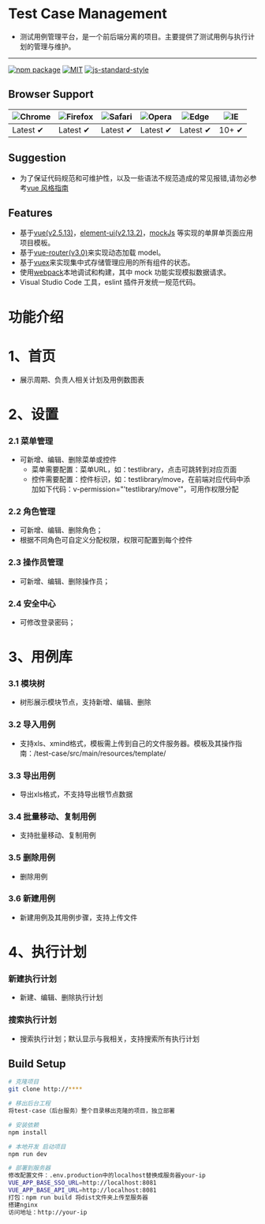 # Test Case Management
* 测试用例管理平台，是一个前后端分离的项目。主要提供了测试用例与执行计划的管理与维护。
-------------------------------------------------------------------------
[![npm package](https://img.shields.io/npm/v/vue.svg)](https://www.npmjs.com/package/vue)
[![MIT](https://img.shields.io/dub/l/vibe-d.svg?style=flat-square)](http://opensource.org/licenses/MIT)
[![js-standard-style](https://img.shields.io/badge/code%20style-standard-brightgreen.svg)](http://standardjs.com)


## Browser Support

| ![Chrome](https://raw.github.com/alrra/browser-logos/master/src/chrome/chrome_48x48.png) | ![Firefox](https://raw.github.com/alrra/browser-logos/master/src/firefox/firefox_48x48.png) | ![Safari](https://raw.github.com/alrra/browser-logos/master/src/safari/safari_48x48.png) | ![Opera](https://raw.github.com/alrra/browser-logos/master/src/opera/opera_48x48.png) | ![Edge](https://raw.github.com/alrra/browser-logos/master/src/edge/edge_48x48.png) | ![IE](https://raw.github.com/alrra/browser-logos/master/src/archive/internet-explorer_9-11/internet-explorer_9-11_48x48.png) |
| ---------------------------------------------------------------------------------------- | ------------------------------------------------------------------------------------------- | ---------------------------------------------------------------------------------------- | ------------------------------------------------------------------------------------- | ---------------------------------------------------------------------------------- | ---------------------------------------------------------------------------------------------------------------------------- |
| Latest ✔                                                                                 | Latest ✔                                                                                    | Latest ✔                                                                                 | Latest ✔                                                                              | Latest ✔                                                                           | 10+ ✔                                                                                                                        |

## Suggestion

* 为了保证代码规范和可维护性，以及一些语法不规范造成的常见报错,请勿必参考[vue 风格指南](https://cn.vuejs.org/v2/style-guide/)

## Features

* 基于[vue(v2.5.13)](https://github.com/vuejs)，[element-ui(v2.13.2)](https://github.com/ElemeFE/element)，[mockJs](https://github.com/nuysoft/Mock) 等实现的单屏单页面应用项目模板。
* 基于[vue-router(v3.0)](https://github.com/vuejs/vue-router)来实现动态加载 model。
* 基于[vuex](https://github.com/vuejs/vuex)来实现集中式存储管理应用的所有组件的状态。
* 使用[webpack](https://github.com/webpack/webpack)本地调试和构建，其中 mock 功能实现模拟数据请求。
* Visual Studio Code 工具，eslint 插件开发统一规范代码。

# 功能介绍
# 1、首页
* 展示周期、负责人相关计划及用例数图表

# 2、设置

### 2.1 菜单管理
* 可新增、编辑、删除菜单或控件
  * 菜单需要配置：菜单URL，如：testlibrary，点击可跳转到对应页面
  * 控件需要配置：控件标识，如：testlibrary/move，在前端对应代码中添加如下代码：v-permission="'testlibrary/move'"，可用作权限分配

### 2.2 角色管理
* 可新增、编辑、删除角色；
* 根据不同角色可自定义分配权限，权限可配置到每个控件

### 2.3 操作员管理
* 可新增、编辑、删除操作员；

### 2.4 安全中心
* 可修改登录密码；

# 3、用例库

### 3.1 模块树
* 树形展示模块节点，支持新增、编辑、删除

### 3.2 导入用例
* 支持xls、xmind格式，模板需上传到自己的文件服务器。模板及其操作指南：/test-case/src/main/resources/template/

### 3.3 导出用例
* 导出xls格式，不支持导出根节点数据

### 3.4 批量移动、复制用例
* 支持批量移动、复制用例

### 3.5 删除用例
* 删除用例

### 3.6 新建用例
* 新建用例及其用例步骤，支持上传文件

# 4、执行计划

### 新建执行计划
* 新建、编辑、删除执行计划

### 搜索执行计划
* 搜索执行计划；默认显示与我相关，支持搜索所有执行计划

## Build Setup

```bash
# 克隆项目
git clone http://****

# 移出后台工程
将test-case（后台服务）整个目录移出克隆的项目，独立部署

# 安装依赖
npm install

# 本地开发 启动项目
npm run dev

# 部署到服务器
修改配置文件：.env.production中的localhost替换成服务器your-ip
VUE_APP_BASE_SSO_URL=http://localhost:8081
VUE_APP_BASE_API_URL=http://localhost:8081
打包：npm run build 将dist文件夹上传至服务器
搭建nginx
访问地址：http://your-ip

```
